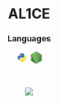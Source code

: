 <h1 align="center">AL1CE</h1>

<h3 align="center">Languages</h5>
<p align="center">
  <code><img height="25" src="https://raw.githubusercontent.com/github/explore/main/topics/python/python.png"></code>
  <code><img height="25" src="https://raw.githubusercontent.com/github/explore/main/topics/nodejs/nodejs.png"></code>
</p>

<br>

<p align="center">
  <img src="https://github-readme-stats.vercel.app/api/?username=0NATI0&title_color=00A4D8&text_color=00A4D8&show_icons=true&bg_color=00000000&hide_border=true&icon_color=674fc9&hide_title=true&count_private=true" />
</p>
